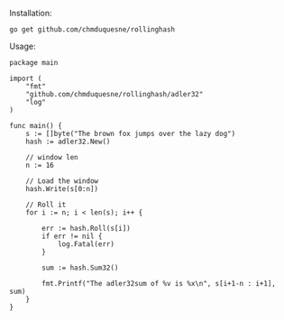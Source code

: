 Installation:

    go get github.com/chmduquesne/rollinghash

Usage:

    package main
    
    import (
    	"fmt"
    	"github.com/chmduquesne/rollinghash/adler32"
    	"log"
    )
    
    func main() {
    	s := []byte("The brown fox jumps over the lazy dog")
    	hash := adler32.New()
    
    	// window len
    	n := 16
    
    	// Load the window
    	hash.Write(s[0:n])
    
    	// Roll it
    	for i := n; i < len(s); i++ {
    
    		err := hash.Roll(s[i])
    		if err != nil {
    			log.Fatal(err)
    		}
    
    		sum := hash.Sum32()
    
    		fmt.Printf("The adler32sum of %v is %x\n", s[i+1-n : i+1], sum)
    	}
    }
